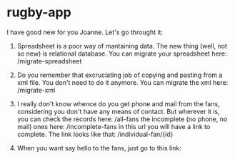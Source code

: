 # rugby-app

I have good new for you Joanne. Let's go throught it:

1. Spreadsheet is a poor way of mantaining data. The new thing (well, not so new) is relational database. You can migrate your spreadsheet here: 
    /migrate-spreadsheet

2. Do you remember that excruciating job of copying and pasting from a xml file. You don't need to do it anymore. You can migrate the xml here:
    /migrate-xml

3. I really don't know whence do you get phone and mail from the fans, considering you don't have any means of contact. But wherever it is, you can check the records here:
    /all-fans
the incomplete (no phone, no mail) ones here:
    /incomplete-fans
in this url you will have a link to complete. The link looks like that:
    /individual-fan/{id}

4. When you want say hello to the fans, just go to this link:
    
